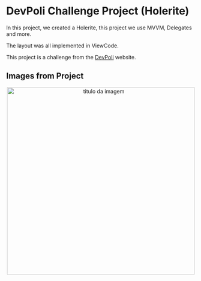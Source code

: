 
# DevPoli Challenge Project (Holerite)

In this project, we created a Holerite, this project we use MVVM, Delegates and more.

The layout was all implemented in ViewCode.

This project is a challenge from the [DevPoli](https://www.devpoli.com/challenges/holerite) website.

## Images from Project

<div align="center">
    <img width="500px" title="titulo da imagem" src="https://uploaddeimagens.com.br/imagens/q4Uwz9k/>
  <img width="500px" title="titulo da imagem" src="https://uploaddeimagens.com.br/imagens/4diPwMI"/>
<div>


